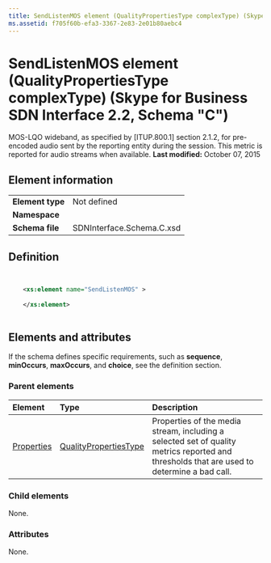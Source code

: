 ```yaml
---
title: SendListenMOS element (QualityPropertiesType complexType) (Skype for Business SDN Interface 2.2, Schema "C")
ms.assetid: f705f60b-efa3-3367-2e83-2e01b80aebc4
---
```



# SendListenMOS element (QualityPropertiesType complexType) (Skype for Business SDN Interface 2.2, Schema "C")
MOS-LQO wideband, as specified by [ITUP.800.1] section 2.1.2, for pre-encoded audio sent by the reporting entity during the session. This metric is reported for audio streams when available. 
 **Last modified:** October 07, 2015
  
    
    


## Element information


|||
|:-----|:-----|
|**Element type**|Not defined |
|**Namespace**||
|**Schema file**|SDNInterface.Schema.C.xsd |
   

## Definition


```XML


    <xs:element name="SendListenMOS" >
    
    </xs:element>
  
```


## Elements and attributes

If the schema defines specific requirements, such as **sequence**, **minOccurs**, **maxOccurs**, and **choice**, see the definition section. 
  
    
    

### Parent elements



|**Element**|**Type**|**Description**|
|:-----|:-----|:-----|
| [Properties](properties-element-qualitytype-complextype.md)| [QualityPropertiesType](qualitypropertiestype-complextype.md)|Properties of the media stream, including a selected set of quality metrics reported and thresholds that are used to determine a bad call. |
   

### Child elements

None. 
  
    
    

### Attributes

None. 
  
    
    

